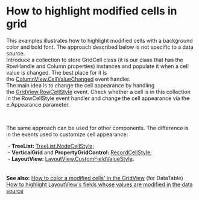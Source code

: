 # How to highlight modified cells in grid


<p>This examples illustrates how to highlight modified cells with a background color and bold font. The approach described below is not specific to a data source.<br />Introduce a collection to store GridCell class (it is our class that has the RowHandle and Column properties) instances and populate it when a cell value is changed. The best place for it is the <a href="https://documentation.devexpress.com/#WindowsForms/DevExpressXtraGridViewsBaseColumnView_CellValueChangedtopic">ColumnView.CellValueChanged</a> event handler.<br />The main idea is to change the cell appearance by handling the <a href="http://documentation.devexpress.com/#WindowsForms/DevExpressXtraGridViewsGridGridView_RowCellStyletopic">GridView.RowCellStyle</a> event. Check whether a cell is in this collection in the RowCellStyle event handler and change the cell appearance via the e.Appearance parameter.</p>
<br />
<p>The same approach can be used for other components. The difference is in the events used to customize cell appearance:</p>
 - <strong>TreeList: </strong><a href="https://documentation.devexpress.com/#windowsforms/DevExpressXtraTreeListTreeList_NodeCellStyletopic">TreeList.NodeCellStyle</a>;<br /> - <strong>VerticalGrid</strong> and <strong>PropertyGridControl: </strong><a href="https://documentation.devexpress.com/#WindowsForms/DevExpressXtraVerticalGridVGridControlBase_RecordCellStyletopic">RecordCellStyle</a>;<br /> - <strong>LayoutView: </strong><a href="https://documentation.devexpress.com/#WindowsForms/DevExpressXtraGridViewsLayoutLayoutView_CustomFieldValueStyletopic">LayoutView.CustomFieldValueStyle</a>.<br /><br /><br /><strong>See also:</strong> <a href="https://www.devexpress.com/Support/Center/p/E997">How to color a modified cells' in the GridView</a> (for DataTable)<br /><a href="https://www.devexpress.com/Support/Center/p/E1885">How to highlight LayoutView's fields whose values are modified in the data source</a>

<br/>


